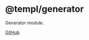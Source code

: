 # @templ/generator

Generator module.

[GitHub](https://github.com/rjoydip/templ/tree/main/tools/generator)
